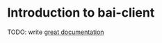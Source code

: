 # Introduction to bai-client

TODO: write [great documentation](http://jacobian.org/writing/what-to-write/)

